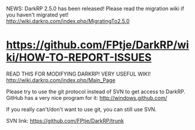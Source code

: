 NEWS: DarkRP 2.5.0 has been released! Please read the migration wiki if you haven't migrated yet!
http://wiki.darkrp.com/index.php/MigratingTo2.5.0


https://github.com/FPtje/DarkRP/wiki/HOW-TO-REPORT-ISSUES
======
READ THIS FOR MODIFYING DARKRP! VERY USEFUL WIKI!
http://wiki.darkrp.com/index.php/Main_Page

Please try to use the git protocol instead of SVN to get access to DarkRP. GitHub has a very nice program for it:
http://windows.github.com/


If you really can't/don't want to use git, you can still use SVN.

SVN link:
https://github.com/FPtje/DarkRP/trunk
